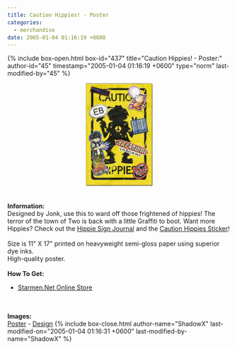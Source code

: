 ```yaml
---
title: Caution Hippies! - Poster
categories:
  - merchandise
date: 2005-01-04 01:16:19 +0600
---
```

{% include box-open.html box-id="437" title="Caution Hippies! - Poster:" author-id="45" timestamp="2005-01-04 01:16:19 +0600" type="norm" last-modified-by="45" %}
	<center>
	<img src="/merchandise/images/smn_chp_title.jpg" border="0" alt="Caution Hippies! - Poster" />
	</center>
	<br /><br />
	<b>Information:</b>
	<br />
	Designed by Jonk, use this to ward off those frightened of hippies! The terror 
	of the town of Two is back with a little Graffiti to boot. Want more Hippies? 
	Check out the 
	<a href="http://www.starmen.net/merchandise/smn/hsj.php">Hippie Sign Journal</a> 
	and the <a href="http://www.starmen.net/merchandise/smn/chs.php">Caution Hippies Sticker</a>!
	<br /><br />
	Size is 11" X 17" printed on heavyweight semi-gloss paper using superior dye inks.  
	High-quality poster.
	<br /><br />
	<b>How To Get:</b>
	<br />
	<ul>
	<li><a href="http://www.cafeshops.com/starmen.8910015">Starmen.Net Online Store</a></li>
	</ul>
	<br /><br />
	<b>Images:</b>
	<br />
	<a href="/merchandise/images/smn_chp_poster.jpg">Poster</a> - <a href="/merchandise/images/smn_chp_design.jpg">Design</a>
{% include box-close.html author-name="ShadowX" last-modified-on="2005-01-04 01:16:31 +0600" last-modified-by-name="ShadowX" %}
